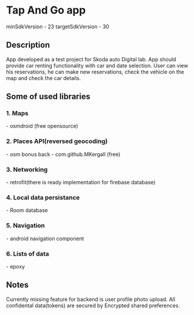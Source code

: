 <h1>Tap And Go app</h1>

minSdkVersion - 23
targetSdkVersion - 30

<h2>Description</h2>
App developed as a test project for Skoda auto Digital lab. 
App should provide car renting functionality with car and date selection. 
User can view his reservations, he can make new reservations, check the vehicle on the map and check the car details.

<h2>Some of used libraries</h2>
<h3>1. Maps</h3> - osmdroid (free opensource)
<h3>2. Places API(reversed geocoding)</h3> - osm bonus back - com.github.MKergall (free)
<h3>3. Networking</h3> - retrofit(there is ready implementation for firebase database)
<h3>4. Local data persistance</h3> - Room database
<h3>5. Navigation</h3> - android navigation component
<h3>6. Lists of data</h3> - epoxy

<h2>Notes</h2>
Currently missing feature for backend is user profile photo upload.
All confidental data(tokens) are secured by Encrypted shared preferences.
